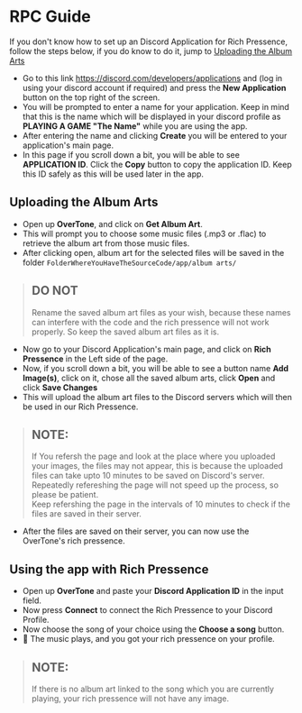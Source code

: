 # RPC Guide
If you don't know how to set up an Discord Application for Rich Pressence, follow the steps below, if you do know to do it, jump to [Uploading the Album Arts](#uploading-the-album-arts)
- Go to this link https://discord.com/developers/applications and (log in using your discord account if required) and press the **New Application** button on the top right of the screen.
- You will be prompted to enter a name for your application. Keep in mind that this is the name which will be displayed in your discord profile as **PLAYING A GAME "The Name"** while you are using the app.
- After entering the name and clicking **Create** you will be entered to your application's main page.
- In this page if you scroll down a bit, you will be able to see **APPLICATION ID**. Click the **Copy** button to copy the application ID. Keep this ID safely as this will be used later in the app.

## Uploading the Album Arts
- Open up **OverTone**, and click on **Get Album Art**.
- This will prompt you to choose some music files (.mp3 or .flac) to retrieve the album art from those music files.
- After clicking open, album art for the selected files will be saved in the folder `FolderWhereYouHaveTheSourceCode/app/album arts/`
> ## DO NOT
> Rename the saved album art files as your wish, because these names can interfere with the code and the rich pressence will not work properly. So keep the saved album art files as it is.
- Now go to your Discord Application's main page, and click on **Rich Pressence** in the Left side of the page.
- Now, if you scroll down a bit, you will be able to see a button name **Add Image(s)**, click on it, chose all the saved album arts, click **Open** and click **Save Changes**
- This will upload the album art files to the Discord servers which will then be used in our Rich Pressence.
> ## NOTE:  
> If You refersh the page and look at the place where you uploaded your images, the files may not appear, this is because the uploaded files can take upto 10 minutes to be saved on Discord's server. Repeatedly refereshing the page will not speed up the process, so please be patient.  
> Keep refershing the page in the intervals of 10 minutes to check if the files are saved in their server.
- After the files are saved on their server, you can now use the OverTone's rich pressence.

## Using the app with Rich Pressence
- Open up **OverTone** and paste your **Discord Application ID** in the input field.
- Now press **Connect** to connect the Rich Pressence to your Discord Profile.
- Now choose the song of your choice using the **Choose a song** button.
- 🎉 The music plays, and you got your rich pressence on your profile.
> ## NOTE:  
> If there is no album art linked to the song which you are currently playing, your rich pressence will not have any image.